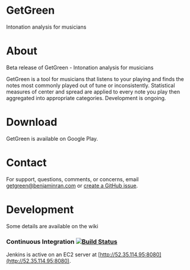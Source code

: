# GetGreen

Intonation analysis for musicians

# About
Beta release of GetGreen - Intonation analysis for musicians

GetGreen is a tool for musicians that listens to your playing and finds the notes most commonly played out of tune or inconsistently. Statistical measures of center and spread are applied to every note you play then aggregated into appropriate categories. Development is ongoing.

# Download
GetGreen is available on Google Play.


# Contact
For support, questions, comments, or concerns, email <getgreen@benjaminran.com> or [create a GitHub issue](https://github.com/benjaminran/PitchPatterns/issues/new).

# Development
Some details are available on the wiki

### Continuous Integration [![Build Status](http://52.35.114.95:8080/buildStatus/icon?job=PitchPatterns)](http://52.35.114.95:8080/job/PitchPatterns/)

Jenkins is active on an EC2 server at [http://52.35.114.95:8080](http://52.35.114.95:8080).
